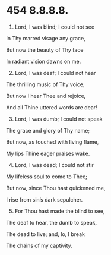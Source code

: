 # 454 8.8.8.8.

1.  Lord, I was blind; I could not see

In Thy marred visage any grace,

But now the beauty of Thy face

In radiant vision dawns on me.

2.  Lord, I was deaf; I could not hear

The thrilling music of Thy voice;

But now I hear Thee and rejoice,

And all Thine uttered words are dear!

3.  Lord, I was dumb; I could not speak

The grace and glory of Thy name;

But now, as touched with living flame,

My lips Thine eager praises wake.

4.  Lord, I was dead; I could not stir

My lifeless soul to come to Thee;

But now, since Thou hast quickened me,

I rise from sin’s dark sepulcher.

5.  For Thou hast made the blind to see,

The deaf to hear, the dumb to speak,

The dead to live; and, lo, I break

The chains of my captivity.

